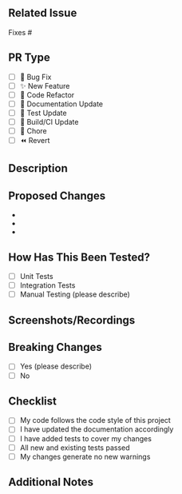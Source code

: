 <!--
Thank you for contributing to @p5-wrapper/react!
Please fill out this template to help us review your PR as quickly as possible.
-->

## Related Issue

<!-- Please link to the issue this PR resolves -->

Fixes #

## PR Type

<!-- Please check one or more that apply by replacing [ ] with [x] -->

- [ ] 🐛 Bug Fix
- [ ] ✨ New Feature
- [ ] 🔨 Code Refactor
- [ ] 📝 Documentation Update
- [ ] 🧪 Test Update
- [ ] 🔧 Build/CI Update
- [ ] 🧹 Chore
- [ ] ⏪ Revert

## Description

<!-- Please provide a clear and concise description of the changes made in this PR -->

## Proposed Changes

<!-- List the specific changes made in this PR -->

-
-
-

## How Has This Been Tested?

<!-- Please describe how you tested your changes -->

- [ ] Unit Tests
- [ ] Integration Tests
- [ ] Manual Testing (please describe)

## Screenshots/Recordings

<!-- If applicable, add screenshots or recordings to demonstrate the changes -->

## Breaking Changes

<!-- Does this PR introduce breaking changes? If yes, please describe -->

- [ ] Yes (please describe)
- [ ] No

## Checklist

<!-- Please check all that apply by replacing [ ] with [x] -->

- [ ] My code follows the code style of this project
- [ ] I have updated the documentation accordingly
- [ ] I have added tests to cover my changes
- [ ] All new and existing tests passed
- [ ] My changes generate no new warnings

## Additional Notes

<!-- Any additional information that might be helpful for reviewers -->
